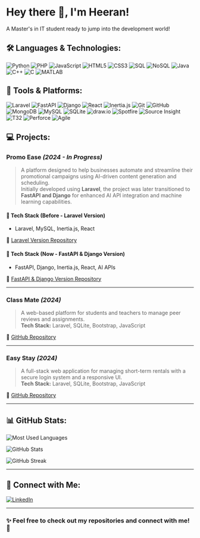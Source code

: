 # Hey there 👋, I'm Heeran!

A Master's in IT student ready to jump into the development world!

## 🛠 Languages & Technologies:
![Python](https://img.shields.io/badge/-Python-3776AB?style=flat-square&logo=python&logoColor=white)
![PHP](https://img.shields.io/badge/-PHP-777BB4?style=flat-square&logo=php&logoColor=white)
![JavaScript](https://img.shields.io/badge/-JavaScript-F7DF1E?style=flat-square&logo=javascript&logoColor=black)
![HTML5](https://img.shields.io/badge/-HTML5-E34F26?style=flat-square&logo=html5&logoColor=white)
![CSS3](https://img.shields.io/badge/-CSS3-1572B6?style=flat-square&logo=css3)
![SQL](https://img.shields.io/badge/-SQL-4479A1?style=flat-square&logo=postgresql&logoColor=white)
![NoSQL](https://img.shields.io/badge/-NoSQL-4DB33D?style=flat-square&logo=mongodb&logoColor=white)
![Java](https://img.shields.io/badge/-Java-007396?style=flat-square&logo=java)
![C++](https://img.shields.io/badge/-C++-00599C?style=flat-square&logo=c%2B%2B&logoColor=white)
![C](https://img.shields.io/badge/-C-A8B9CC?style=flat-square&logo=c&logoColor=white)
![MATLAB](https://img.shields.io/badge/-MATLAB-0076A8?style=flat-square&logo=mathworks&logoColor=white)

## 🔧 Tools & Platforms:
![Laravel](https://img.shields.io/badge/-Laravel-FF2D20?style=flat-square&logo=laravel&logoColor=white)
![FastAPI](https://img.shields.io/badge/-FastAPI-009688?style=flat-square&logo=fastapi&logoColor=white)
![Django](https://img.shields.io/badge/-Django-092E20?style=flat-square&logo=django&logoColor=white)
![React](https://img.shields.io/badge/-React-61DAFB?style=flat-square&logo=react&logoColor=black)
![Inertia.js](https://img.shields.io/badge/-Inertia.js-2D3748?style=flat-square&logo=inertia&logoColor=white)
![Git](https://img.shields.io/badge/-Git-F05032?style=flat-square&logo=git&logoColor=white)
![GitHub](https://img.shields.io/badge/-GitHub-181717?style=flat-square&logo=github)
![MongoDB](https://img.shields.io/badge/-MongoDB-47A248?style=flat-square&logo=mongodb&logoColor=white)
![MySQL](https://img.shields.io/badge/-MySQL-4479A1?style=flat-square&logo=mysql&logoColor=white)
![SQLite](https://img.shields.io/badge/-SQLite-003B57?style=flat-square&logo=sqlite&logoColor=white)
![draw.io](https://img.shields.io/badge/-draw.io-FF9900?style=flat-square&logo=draw-dot-io&logoColor=white)
![Spotfire](https://img.shields.io/badge/-Spotfire-FF9E0F?style=flat-square&logo=spotfire&logoColor=white)
![Source Insight](https://img.shields.io/badge/-Source%20Insight-35495E?style=flat-square&logo=source-insight&logoColor=white)
![T32](https://img.shields.io/badge/-T32-3C3C3C?style=flat-square&logo=t32&logoColor=white)
![Perforce](https://img.shields.io/badge/-Perforce-404040?style=flat-square&logo=perforce&logoColor=white)
![Agile](https://img.shields.io/badge/-Agile-FF5733?style=flat-square&logo=agile&logoColor=white)

## 💻 Projects:
### **Promo Ease** *(2024 - In Progress)*
> A platform designed to help businesses automate and streamline their promotional campaigns using AI-driven content generation and scheduling.  
> Initially developed using **Laravel**, the project was later transitioned to **FastAPI and Django** for enhanced AI API integration and machine learning capabilities.

#### 🔹 **Tech Stack (Before - Laravel Version)**
- Laravel, MySQL, Inertia.js, React  

🔗 [Laravel Version Repository](github.com/heeran-kim/promoease-web)

#### 🔹 **Tech Stack (Now - FastAPI & Django Version)**
- FastAPI, Django, Inertia.js, React, AI APIs  

🔗 [FastAPI & Django Version Repository](github.com/heeran-kim/promoease-ai)

---

### **Class Mate** *(2024)*
> A web-based platform for students and teachers to manage peer reviews and assignments.  
> **Tech Stack:** Laravel, SQLite, Bootstrap, JavaScript  

🔗 [GitHub Repository](github.com/heeran-kim/classmate-web)

---

### **Easy Stay** *(2024)*
> A full-stack web application for managing short-term rentals with a secure login system and a responsive UI.  
> **Tech Stack:** Laravel, SQLite, Bootstrap, JavaScript  

🔗 [GitHub Repository](github.com/heeran-kim/easystay-web)

---

## 📊 GitHub Stats:
![Most Used Languages](https://github-readme-stats.vercel.app/api/top-langs/?username=heeran-kim&layout=compact&theme=default)

![GitHub Stats](https://github-readme-stats.vercel.app/api?username=heeran-kim&show_icons=true&count_private=true&include_all_commits=true&theme=default)

![GitHub Streak](https://github-readme-streak-stats.herokuapp.com/?user=heeran-kim&theme=default)

---

## 🤝 Connect with Me:
[![LinkedIn](https://img.shields.io/badge/-LinkedIn-0077B5?style=flat-square&logo=linkedin&logoColor=white)](https://linkedin.com/in/heeran-kim)  

---

### ✨ Feel free to check out my repositories and connect with me! 🚀  
